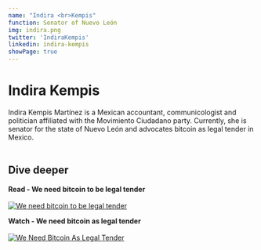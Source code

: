 ```yaml
---
name: "Indira <br>Kempis"
function: Senator of Nuevo León
img: indira.png
twitter: 'IndiraKempis'
linkedin: indira-kempis
showPage: true
---
```


# Indira Kempis
 
Indira Kempis Martínez is a Mexican accountant, communicologist and politician affiliated with the Movimiento Ciudadano party. Currently, she is senator for the state of Nuevo León and advocates bitcoin as legal tender in Mexico.
<br><br>

## Dive deeper


<div class="grid grid-cols-2 gap-5">
<div class="p-3 my-2">

**Read - We need bitcoin to be legal tender**  <br><br>
[![We need bitcoin to be legal tender](/2022/content/indira1.png)](https://elsalvadorinenglish.com/2022/02/21/we-need-bitcoin-to-be-legal-tender-in-mexico-because-if-it-is-not-so-if-we-do-not-make-that-decision-as-el-salvador-did-it-is-very-difficult-to-take-action-indira-kempis-mexican/)
</div>

<div class="p-3 my-2">

**Watch - We need bitcoin as legal tender**  <br><br>
[![We Need Bitcoin As Legal Tender](/2022/content/indira2.png)](https://www.youtube.com/watch?v=sEU4m9JdeBg/)
</div>

</div>

<br>




